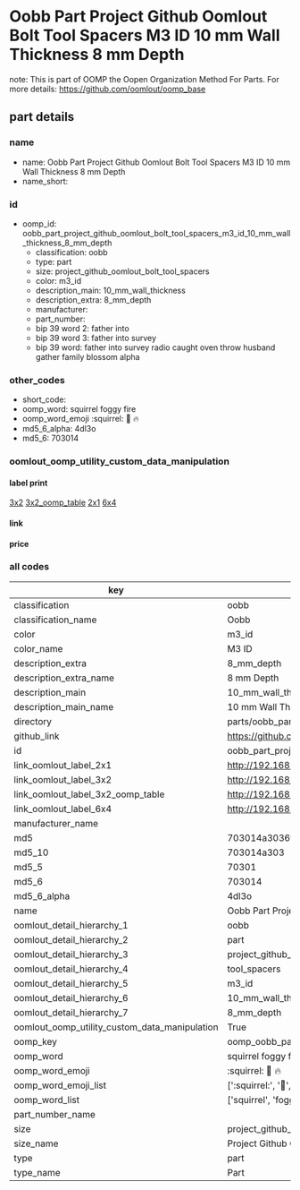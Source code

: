 # Oobb Part Project Github Oomlout Bolt Tool Spacers M3 ID 10 mm Wall Thickness 8 mm Depth  

note: This is part of OOMP the Oopen Organization Method For Parts. For more details: https://github.com/oomlout/oomp_base

##  part details
  







### name
* name: Oobb Part Project Github Oomlout Bolt Tool Spacers M3 ID 10 mm Wall Thickness 8 mm Depth
* name_short: 
### id
* oomp_id: oobb_part_project_github_oomlout_bolt_tool_spacers_m3_id_10_mm_wall_thickness_8_mm_depth
  * classification: oobb
  * type: part
  * size: project_github_oomlout_bolt_tool_spacers
  * color: m3_id
  * description_main: 10_mm_wall_thickness
  * description_extra: 8_mm_depth
  * manufacturer: 
  * part_number: 
  * bip 39 word 2: father into
  * bip 39 word 3: father into survey
  * bip 39 word: father into survey radio caught oven throw husband gather family blossom alpha

### other_codes
* short_code: 
* oomp_word: squirrel foggy fire
* oomp_word_emoji :squirrel: :foggy: :fire:
* md5_6_alpha: 4dl3o
* md5_6: 703014






### oomlout_oomp_utility_custom_data_manipulation
#### label print
[3x2](http://192.168.1.245:1112/?label=oomp%204dl3o)
[3x2_oomp_table](http://192.168.1.108:1112/?label=oomp%204dl3o)
[2x1](http://192.168.1.242:1112/?label=oomp%204dl3o)
[6x4](http://192.168.1.55:1112/?label=oomp%204dl3o)    

#### link

                              

#### price







### all codes 
| key | value |  
| --- | --- |  
| classification | oobb |  
| classification_name | Oobb |  
| color | m3_id |  
| color_name | M3 ID |  
| description_extra | 8_mm_depth |  
| description_extra_name | 8 mm Depth |  
| description_main | 10_mm_wall_thickness |  
| description_main_name | 10 mm Wall Thickness |  
| directory | parts/oobb_part_project_github_oomlout_bolt_tool_spacers_m3_id_10_mm_wall_thickness_8_mm_depth |  
| github_link | https://github.com/oomlout/oomlout_oomp_part_src/tree/main/parts/oobb_part_project_github_oomlout_bolt_tool_spacers_m3_id_10_mm_wall_thickness_8_mm_depth |  
| id | oobb_part_project_github_oomlout_bolt_tool_spacers_m3_id_10_mm_wall_thickness_8_mm_depth |  
| link_oomlout_label_2x1 | http://192.168.1.242:1112/?label=oomp%204dl3o |  
| link_oomlout_label_3x2 | http://192.168.1.245:1112/?label=oomp%204dl3o |  
| link_oomlout_label_3x2_oomp_table | http://192.168.1.108:1112/?label=oomp%204dl3o |  
| link_oomlout_label_6x4 | http://192.168.1.55:1112/?label=oomp%204dl3o |  
| manufacturer_name |  |  
| md5 | 703014a3036ffc2a77123b0db55d729d |  
| md5_10 | 703014a303 |  
| md5_5 | 70301 |  
| md5_6 | 703014 |  
| md5_6_alpha | 4dl3o |  
| name | Oobb Part Project Github Oomlout Bolt Tool Spacers M3 ID 10 mm Wall Thickness 8 mm Depth |  
| oomlout_detail_hierarchy_1 | oobb |  
| oomlout_detail_hierarchy_2 | part |  
| oomlout_detail_hierarchy_3 | project_github_bolt |  
| oomlout_detail_hierarchy_4 | tool_spacers |  
| oomlout_detail_hierarchy_5 | m3_id |  
| oomlout_detail_hierarchy_6 | 10_mm_wall_thickness |  
| oomlout_detail_hierarchy_7 | 8_mm_depth |  
| oomlout_oomp_utility_custom_data_manipulation | True |  
| oomp_key | oomp_oobb_part_project_github_oomlout_bolt_tool_spacers_m3_id_10_mm_wall_thickness_8_mm_depth |  
| oomp_word | squirrel foggy fire |  
| oomp_word_emoji | :squirrel: :foggy: :fire: |  
| oomp_word_emoji_list | [':squirrel:', ':foggy:', ':fire:'] |  
| oomp_word_list | ['squirrel', 'foggy', 'fire'] |  
| part_number_name |  |  
| size | project_github_oomlout_bolt_tool_spacers |  
| size_name | Project Github Oomlout Bolt Tool Spacers |  
| type | part |  
| type_name | Part |  
